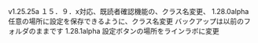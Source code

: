 v1.25.25a
１５．９．x対応、既読者確認機能の、クラス名変更、
1.28.0alpha
任意の場所に設定を保存できるように、クラス名変更 バックアップは以前のフォルダのままです
1.28.1alpha
設定ボタンの場所をラインラボに変更